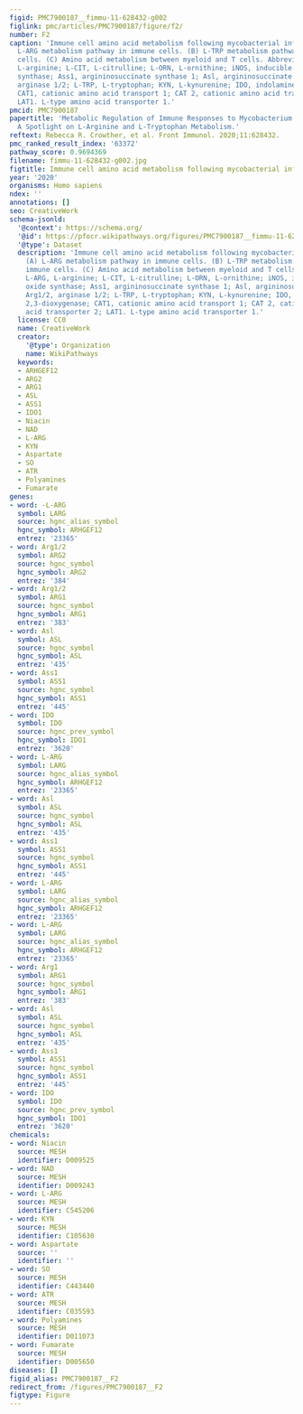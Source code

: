 ```yaml
---
figid: PMC7900187__fimmu-11-628432-g002
figlink: pmc/articles/PMC7900187/figure/f2/
number: F2
caption: 'Immune cell amino acid metabolism following mycobacterial infection. (A)
  L-ARG metabolism pathway in immune cells. (B) L-TRP metabolism pathway in immune
  cells. (C) Amino acid metabolism between myeloid and T cells. Abbreviations: L-ARG,
  L-arginine; L-CIT, L-citrulline; L-ORN, L-ornithine; iNOS, inducible nitric oxide
  synthase; Ass1, argininosuccinate synthase 1; Asl, argininosuccinate lyase; Arg1/2,
  arginase 1/2; L-TRP, L-tryptophan; KYN, L-kynurenine; IDO, indolamine 2,3-dioxygenase;
  CAT1, cationic amino acid transport 1; CAT 2, cationic amino acid transporter 2;
  LAT1. L-type amino acid transporter 1.'
pmcid: PMC7900187
papertitle: 'Metabolic Regulation of Immune Responses to Mycobacterium tuberculosis:
  A Spotlight on L-Arginine and L-Tryptophan Metabolism.'
reftext: Rebecca R. Crowther, et al. Front Immunol. 2020;11:628432.
pmc_ranked_result_index: '63372'
pathway_score: 0.9694369
filename: fimmu-11-628432-g002.jpg
figtitle: Immune cell amino acid metabolism following mycobacterial infection
year: '2020'
organisms: Homo sapiens
ndex: ''
annotations: []
seo: CreativeWork
schema-jsonld:
  '@context': https://schema.org/
  '@id': https://pfocr.wikipathways.org/figures/PMC7900187__fimmu-11-628432-g002.html
  '@type': Dataset
  description: 'Immune cell amino acid metabolism following mycobacterial infection.
    (A) L-ARG metabolism pathway in immune cells. (B) L-TRP metabolism pathway in
    immune cells. (C) Amino acid metabolism between myeloid and T cells. Abbreviations:
    L-ARG, L-arginine; L-CIT, L-citrulline; L-ORN, L-ornithine; iNOS, inducible nitric
    oxide synthase; Ass1, argininosuccinate synthase 1; Asl, argininosuccinate lyase;
    Arg1/2, arginase 1/2; L-TRP, L-tryptophan; KYN, L-kynurenine; IDO, indolamine
    2,3-dioxygenase; CAT1, cationic amino acid transport 1; CAT 2, cationic amino
    acid transporter 2; LAT1. L-type amino acid transporter 1.'
  license: CC0
  name: CreativeWork
  creator:
    '@type': Organization
    name: WikiPathways
  keywords:
  - ARHGEF12
  - ARG2
  - ARG1
  - ASL
  - ASS1
  - IDO1
  - Niacin
  - NAD
  - L-ARG
  - KYN
  - Aspartate
  - SO
  - ATR
  - Polyamines
  - Fumarate
genes:
- word: -L-ARG
  symbol: LARG
  source: hgnc_alias_symbol
  hgnc_symbol: ARHGEF12
  entrez: '23365'
- word: Arg1/2
  symbol: ARG2
  source: hgnc_symbol
  hgnc_symbol: ARG2
  entrez: '384'
- word: Arg1/2
  symbol: ARG1
  source: hgnc_symbol
  hgnc_symbol: ARG1
  entrez: '383'
- word: Asl
  symbol: ASL
  source: hgnc_symbol
  hgnc_symbol: ASL
  entrez: '435'
- word: Ass1
  symbol: ASS1
  source: hgnc_symbol
  hgnc_symbol: ASS1
  entrez: '445'
- word: IDO
  symbol: IDO
  source: hgnc_prev_symbol
  hgnc_symbol: IDO1
  entrez: '3620'
- word: L-ARG
  symbol: LARG
  source: hgnc_alias_symbol
  hgnc_symbol: ARHGEF12
  entrez: '23365'
- word: Asl
  symbol: ASL
  source: hgnc_symbol
  hgnc_symbol: ASL
  entrez: '435'
- word: Ass1
  symbol: ASS1
  source: hgnc_symbol
  hgnc_symbol: ASS1
  entrez: '445'
- word: L-ARG
  symbol: LARG
  source: hgnc_alias_symbol
  hgnc_symbol: ARHGEF12
  entrez: '23365'
- word: L-ARG
  symbol: LARG
  source: hgnc_alias_symbol
  hgnc_symbol: ARHGEF12
  entrez: '23365'
- word: Arg1
  symbol: ARG1
  source: hgnc_symbol
  hgnc_symbol: ARG1
  entrez: '383'
- word: Asl
  symbol: ASL
  source: hgnc_symbol
  hgnc_symbol: ASL
  entrez: '435'
- word: Ass1
  symbol: ASS1
  source: hgnc_symbol
  hgnc_symbol: ASS1
  entrez: '445'
- word: IDO
  symbol: IDO
  source: hgnc_prev_symbol
  hgnc_symbol: IDO1
  entrez: '3620'
chemicals:
- word: Niacin
  source: MESH
  identifier: D009525
- word: NAD
  source: MESH
  identifier: D009243
- word: L-ARG
  source: MESH
  identifier: C545206
- word: KYN
  source: MESH
  identifier: C105630
- word: Aspartate
  source: ''
  identifier: ''
- word: SO
  source: MESH
  identifier: C443440
- word: ATR
  source: MESH
  identifier: C035593
- word: Polyamines
  source: MESH
  identifier: D011073
- word: Fumarate
  source: MESH
  identifier: D005650
diseases: []
figid_alias: PMC7900187__F2
redirect_from: /figures/PMC7900187__F2
figtype: Figure
---
```

